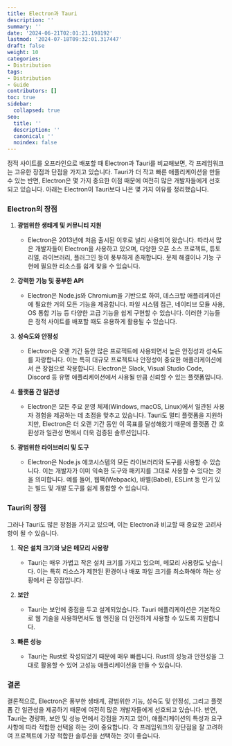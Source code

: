 ```yaml
---
title: Electron과 Tauri
description: ''
summary: ''
date: '2024-06-21T02:01:21.198192'
lastmod: '2024-07-18T09:32:01.317447'
draft: false
weight: 10
categories:
- Distribution
tags:
- Distribution
- Guide
contributors: []
toc: true
sidebar:
  collapsed: true
seo:
  title: ''
  description: ''
  canonical: ''
  noindex: false
---
```

정적 사이트를 오프라인으로 배포할 때 Electron과 Tauri를 비교해보면, 각 프레임워크는 고유한 장점과 단점을 가지고 있습니다. Tauri가 더 작고 빠른 애플리케이션을 만들 수 있는 반면, Electron은 몇 가지 중요한 이점 때문에 여전히 많은 개발자들에게 선호되고 있습니다. 아래는 Electron이 Tauri보다 나은 몇 가지 이유를 정리했습니다.
### Electron의 장점
1. **광범위한 생태계 및 커뮤니티 지원**
    
    - Electron은 2013년에 처음 출시된 이후로 널리 사용되어 왔습니다. 따라서 많은 개발자들이 Electron을 사용하고 있으며, 다양한 오픈 소스 프로젝트, 튜토리얼, 라이브러리, 플러그인 등이 풍부하게 존재합니다. 문제 해결이나 기능 구현에 필요한 리소스를 쉽게 찾을 수 있습니다.
2. **강력한 기능 및 풍부한 API**
    
    - Electron은 Node.js와 Chromium을 기반으로 하여, 데스크탑 애플리케이션에 필요한 거의 모든 기능을 제공합니다. 파일 시스템 접근, 네이티브 모듈 사용, OS 통합 기능 등 다양한 고급 기능을 쉽게 구현할 수 있습니다. 이러한 기능들은 정적 사이트를 배포할 때도 유용하게 활용될 수 있습니다.
3. **성숙도와 안정성**
    
    - Electron은 오랜 기간 동안 많은 프로젝트에 사용되면서 높은 안정성과 성숙도를 자랑합니다. 이는 특히 대규모 프로젝트나 안정성이 중요한 애플리케이션에서 큰 장점으로 작용합니다. Electron은 Slack, Visual Studio Code, Discord 등 유명 애플리케이션에서 사용될 만큼 신뢰할 수 있는 플랫폼입니다.
4. **플랫폼 간 일관성**
    
    - Electron은 모든 주요 운영 체제(Windows, macOS, Linux)에서 일관된 사용자 경험을 제공하는 데 초점을 맞추고 있습니다. Tauri도 멀티 플랫폼을 지원하지만, Electron은 더 오랜 기간 동안 이 목표를 달성해왔기 때문에 플랫폼 간 호환성과 일관성 면에서 더욱 검증된 솔루션입니다.
5. **광범위한 라이브러리 및 도구**
    
    - Electron은 Node.js 에코시스템의 모든 라이브러리와 도구를 사용할 수 있습니다. 이는 개발자가 이미 익숙한 도구와 패키지를 그대로 사용할 수 있다는 것을 의미합니다. 예를 들어, 웹팩(Webpack), 바벨(Babel), ESLint 등 인기 있는 빌드 및 개발 도구를 쉽게 통합할 수 있습니다.
### Tauri의 장점
그러나 Tauri도 많은 장점을 가지고 있으며, 이는 Electron과 비교할 때 중요한 고려사항이 될 수 있습니다.
1. **작은 설치 크기와 낮은 메모리 사용량**
    
    - Tauri는 매우 가볍고 작은 설치 크기를 가지고 있으며, 메모리 사용량도 낮습니다. 이는 특히 리소스가 제한된 환경이나 배포 파일 크기를 최소화해야 하는 상황에서 큰 장점입니다.
2. **보안**
    
    - Tauri는 보안에 중점을 두고 설계되었습니다. Tauri 애플리케이션은 기본적으로 웹 기술을 사용하면서도 웹 엔진을 더 안전하게 사용할 수 있도록 지원합니다.
3. **빠른 성능**
    
    - Tauri는 Rust로 작성되었기 때문에 매우 빠릅니다. Rust의 성능과 안전성을 그대로 활용할 수 있어 고성능 애플리케이션을 만들 수 있습니다.
### 결론
결론적으로, Electron은 풍부한 생태계, 광범위한 기능, 성숙도 및 안정성, 그리고 플랫폼 간 일관성을 제공하기 때문에 여전히 많은 개발자들에게 선호되고 있습니다. 반면, Tauri는 경량화, 보안 및 성능 면에서 강점을 가지고 있어, 애플리케이션의 특성과 요구사항에 따라 적합한 선택을 하는 것이 중요합니다. 각 프레임워크의 장단점을 잘 고려하여 프로젝트에 가장 적합한 솔루션을 선택하는 것이 좋습니다.